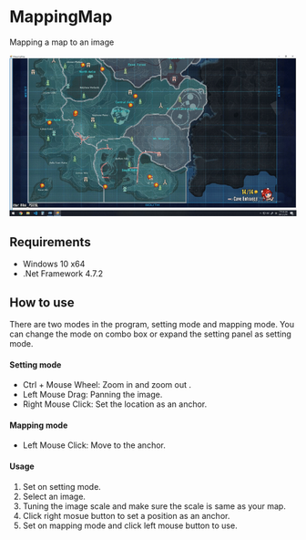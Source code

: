 # MappingMap
Mapping a map to an image

![](https://github.com/vkmouse/MappingMap/blob/master/Figure/Demo.gif)

## Requirements

- Windows 10 x64
- .Net Framework 4.7.2

## How to use

There are two modes in the program, setting mode and mapping mode. You can change the mode on combo box or expand the setting panel as setting mode.

#### Setting mode
- Ctrl + Mouse Wheel: Zoom in and zoom out .
- Left Mouse Drag: Panning the image. 
- Right Mouse Click: Set the location as an anchor.

#### Mapping mode
- Left Mouse Click: Move to the anchor. 

#### Usage

1. Set on setting mode.
2. Select an image.
3. Tuning the image scale and make sure the scale is same as your map.
4. Click right mosue button to set a position as an anchor.
5. Set on mapping mode and click left mouse button to use.